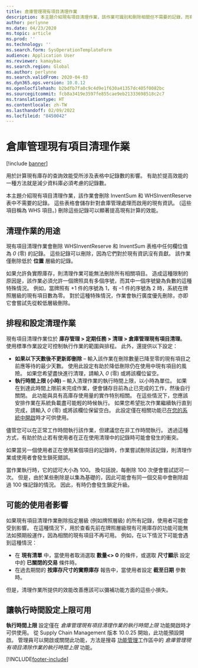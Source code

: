 ```yaml
---
title: 倉庫管理現有項目清理作業
description: 本主題介紹現有項目清理作業，該作業可識別和刪除相關但不需要的記錄，而有助於提高系統效能。
author: perlynne
ms.date: 04/23/2020
ms.topic: article
ms.prod: ''
ms.technology: ''
ms.search.form: SysOperationTemplateForm
audience: Application User
ms.reviewer: kamaybac
ms.search.region: Global
ms.author: perlynne
ms.search.validFrom: 2020-04-03
ms.dyn365.ops.version: 10.0.12
ms.openlocfilehash: b2bdfb7fa0c9c4d9e1f630a41357dc405f0082bc
ms.sourcegitcommit: fcb8a3419e3597fe855cae9eb21333698518c2c7
ms.translationtype: HT
ms.contentlocale: zh-TW
ms.lasthandoff: 02/09/2022
ms.locfileid: "8450042"
---
```

# <a name="warehouse-management-on-hand-entries-cleanup-job"></a>倉庫管理現有項目清理作業

[!include [banner](../includes/banner.md)]

用於計算現有庫存的查詢效能受所涉及表格中記錄數的影響。 有助於提高效能的一種方法就是減少資料庫必須考慮的記錄數。

本主題介紹現有項目清理作業，該作業會刪除 InventSum 和 WHSInventReserve 表中不需要的記錄。 這些表格會儲存針對倉庫管理處理而啟用的現有資訊。 (這些項目稱為 WHS 項目。) 刪除這些記錄可以顯著提高現有計算的效能。

## <a name="what-the-cleanup-job-does"></a>清理作業的用途

現有項目清理作業會刪除 WHSInventReserve 和 InventSum 表格中任何欄位值為 *0* (零) 的記錄。 這些記錄可以刪除，因為它們對於現有資訊沒有貢獻。 該作業僅刪除低於 **位置** 層級的記錄。

如果允許負實際庫存，則清理作業可能無法刪除所有相關項目。 造成這種限制的原因是，該作業必須允許一個牌照具有多個序號，而其中一個序號變為負數的這種特殊情況。 例如，當牌照有 +1 件的序號為 1，有 –1 件的序號為 2 時，系統在牌照層級的現有項目數為零。 對於這種特殊情況，作業會執行廣度優先刪除，亦即它會嘗試先從較低層級刪除。

## <a name="schedule-and-configure-the-cleanup-job"></a>排程和設定清理作業

現有項目清理作業位於 **庫存管理 \> 定期任務 \> 清理 \> 倉庫管理現有項目清理**。 使用標準作業設定可控制執行作業的範圍與排程。 此外，還提供以下設定：

- **如果以下天數後不更新即刪除** – 輸入該作業在刪除數量已降至零的現有項目之前應等待的最少天數。 使用此設定有助於降低刪除仍在使用中現有項目的風險。 如果您希望盡快進行清理，請輸入 *0* (零) 或將該欄位留空。
- **執行時間上限 (小時)** – 輸入清理作業的執行時間上限，以小時為單位。 如果在到達此時間上限前未完成作業，便會儲存目前為止已完成的工作，然後自行關閉。 此功能與具有高庫存使用量的實作特別相關。 在這些情況下，您應該安排作業在系統負載盡可能輕的時候執行。 如果您希望批次作業繼續執行直到完成，請輸入 *0* (零) 或將該欄位保留空白。 此設定僅在相關功能已[在您的系統中開啟](#max-execution-time)時才可供使用。

儘管您可以在正常工作時間執行該作業，但建議您在非工作時間執行。 透過這種方式，有助於防止若有使用者在正在使用清理中的記錄時可能會發生的衝突。

如果當另一個使用者正在使用某個項目的記錄時，作業嘗試刪除該記錄，則清理作業或使用者會發生鎖死錯誤。

當作業執行時，它的認可大小為 100。 換句話說，每刪除 100 次便會嘗試認可一次。 但是，由於某些刪除是以集為基礎的，因此可能會有同一個交易中會刪除超過 100 條記錄的情況。 因此，有時仍會發生鎖定升級。

## <a name="possible-user-impact"></a>可能的使用者影響

如果現有項目清理作業刪除指定層級 (例如牌照層級) 的所有記錄，使用者可能會受到影響。 在這種情況下，用於查看先前在牌照層級現有可用庫存的功能可能無法如預期般運作，因為相關的現有項目不再可用。 例如，在以下情況下可能會遇到這種情況：

- 在 **現有清單** 中，當使用者取消選取 **數量\<\> 0** 的條件，或選取 **尺寸顯示** 設定中的 **已關閉的交易** 條件時。
- 在過去期間的 **按庫存尺寸的實際庫存** 報告中，當使用者設定 **截至日期** 參數時。

但是，清理作業所提供的效能改善應該可以彌補功能方面的這些小損失。

## <a name="make-the-maximum-execution-time-setting-available"></a><a name="max-execution-time"></a>讓執行時間設定上限可用

**執行時間上限** 設定僅在 *倉庫管理現有項目清理作業的執行時間上限* 功能開啟時才可供使用。 從 Supply Chain Management 版本 10.0.25 開始，此功能預設開啟。 管理員可以開啟或關閉此功能，方法是搜尋 [功能管理](../../fin-ops-core/fin-ops/get-started/feature-management/feature-management-overview.md)工作區中的 *倉庫管理現有項目清除作業的執行時間上限* 功能。


[!INCLUDE[footer-include](../../includes/footer-banner.md)]